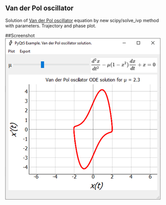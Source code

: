 ## Van der Pol oscillator
Solution of [Van der Pol oscillator](https://en.wikipedia.org/wiki/Van_der_Pol_oscillator) equation by new scipy/solve_ivp method with parameters. Trajectory and phase plot.

##Screenshot
![Application](Van_der_Pol_Screen.png)
